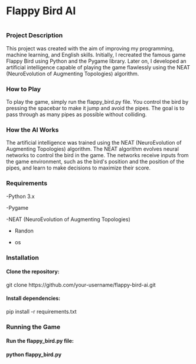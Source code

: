 <h1>Flappy Bird AI<h1>

<h3>Project Description</h3>
<p>This project was created with the aim of improving my programming, machine learning, and English skills. Initially, I recreated the famous game Flappy Bird using Python and the Pygame library. Later on, I developed an artificial intelligence capable of playing the game flawlessly using the NEAT (NeuroEvolution of Augmenting Topologies) algorithm.</p>

<h3>How to Play</h3>
To play the game, simply run the flappy_bird.py file. You control the bird by pressing the spacebar to make it jump and avoid the pipes. The goal is to pass through as many pipes as possible without colliding.

<h3>How the AI Works</h3>
The artificial intelligence was trained using the NEAT (NeuroEvolution of Augmenting Topologies) algorithm. The NEAT algorithm evolves neural networks to control the bird in the game. The networks receive inputs from the game environment, such as the bird's position and the position of the pipes, and learn to make decisions to maximize their score.

<h3>Requirements</h3>
-Python 3.x

-Pygame

-NEAT (NeuroEvolution of Augmenting Topologies)

- Randon
  
- os
  
<h3>Installation</h3>
<h4>Clone the repository:</h4>
git clone https://github.com/your-username/flappy-bird-ai.git

<h4>Install dependencies:</h4>
pip install -r requirements.txt

<h3>Running the Game</h3>
<h4>Run the flappy_bird.py file:<h4>
python flappy_bird.py
